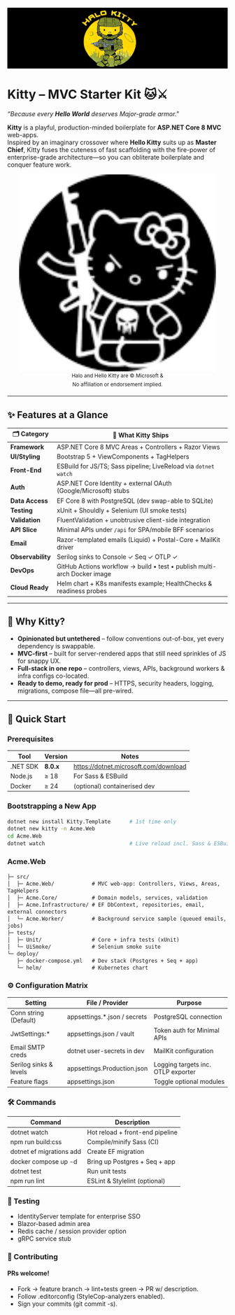 ![](https://github.com/is-leeroy-jenkins/Kitty/blob/master/Project/Resources/Images/Github/HaloKittyAdventures.png)
# Kitty – MVC Starter Kit 🐱⚔️  
*“Because every **Hello World** deserves Major-grade armor.”*

**Kitty** is a playful, production-minded boilerplate for **ASP.NET Core 8 MVC** web-apps.  
Inspired by an imaginary crossover where **Hello Kitty** suits up as **Master Chief**, Kitty fuses the cuteness of fast scaffolding with the fire-power of enterprise-grade architecture—so you can obliterate boilerplate and conquer feature work.

<div align="center">
  <img src="https://github.com/is-leeroy-jenkins/Kitty/blob/master/Project/Resources/Images/Github/HaloKittyIcon_128px.png" width="450" alt="Kitty – Hello Kitty x Master Chief fan-art">
  <br/>
  <sup>Halo and Hello Kitty are © Microsoft &amp <br/>No affiliation or endorsement implied.</sup>
</div>

---

## ✨ Features at a Glance

| 🗂 Category              | 🎁 What Kitty Ships                                                                              |
|-------------------------|--------------------------------------------------------------------------------------------------|
| **Framework**           | ASP.NET Core 8 MVC Areas + Controllers + Razor Views                                             |
| **UI/Styling**          | Bootstrap 5 + ViewComponents + TagHelpers                                                        |
| **Front-End**           | ESBuild for JS/TS; Sass pipeline; LiveReload via `dotnet watch`                                  |
| **Auth**                | ASP.NET Core Identity + external OAuth (Google/Microsoft) stubs                                 |
| **Data Access**         | EF Core 8 with PostgreSQL (dev swap-able to SQLite)                                              |
| **Testing**             | xUnit + Shouldly + Selenium (UI smoke tests)                                                    |
| **Validation**          | FluentValidation + unobtrusive client-side integration                                          |
| **API Slice**           | Minimal APIs under `/api` for SPA/mobile BFF scenarios                                          |
| **Email**               | Razor-templated emails (Liquid) + Postal-Core + MailKit driver                                  |
| **Observability**       | Serilog sinks to Console ✓ Seq ✓ OTLP ✓                                                         |
| **DevOps**              | GitHub Actions workflow → build • test • publish multi-arch Docker image                        |
| **Cloud Ready**         | Helm chart + K8s manifests example; HealthChecks & readiness probes                             |

---

## 🎯 Why Kitty?

* **Opinionated but untethered** – follow conventions out-of-box, yet every dependency is swappable.  
* **MVC-first** – built for server-rendered apps that still need sprinkles of JS for snappy UX.  
* **Full-stack in one repo** – controllers, views, APIs, background workers & infra configs co-located.  
* **Ready to demo, ready for prod** – HTTPS, security headers, logging, migrations, compose file—all pre-wired.  

---

## 🚀 Quick Start

### Prerequisites

| Tool           | Version | Notes                                |
|----------------|---------|--------------------------------------|
| .NET SDK       | **8.0.x** | <https://dotnet.microsoft.com/download> |
| Node.js        | ≥ 18    | For Sass & ESBuild                   |
| Docker         | ≥ 24    | (optional) containerised dev         |


### Bootstrapping a New App

```bash
dotnet new install Kitty.Template      # 1st time only
dotnet new kitty -n Acme.Web
cd Acme.Web
dotnet watch                           # Live reload incl. Sass & ESBuild
```


### Acme.Web
```/
├─ src/
│  ├─ Acme.Web/            # MVC web-app: Controllers, Views, Areas, TagHelpers
│  ├─ Acme.Core/           # Domain models, services, validation
│  ├─ Acme.Infrastructure/ # EF DbContext, repositories, email, external connectors
│  └─ Acme.Worker/         # Background service sample (queued emails, jobs)
├─ tests/
│  ├─ Unit/                # Core + infra tests (xUnit)
│  └─ UiSmoke/             # Selenium smoke suite
└─ deploy/
   ├─ docker-compose.yml   # Dev stack (Postgres + Seq + app)
   └─ helm/                # Kubernetes chart
```

### ⚙️ Configuration Matrix
 Setting | File / Provider | Purpose
--------- | --------- | ---------
Conn string (Default) | appsettings.*.json / secrets | PostgreSQL connection
JwtSettings:* | appsettings.json / vault | Token auth for Minimal APIs
Email SMTP creds | dotnet user-secrets in dev | MailKit configuration
Serilog sinks & levels | appsettings.Production.json | Logging targets inc. OTLP exporter
Feature flags | appsettings.json | Toggle optional modules



### 🛠️ Commands
Command | Description
------- | -----------
dotnet watch | Hot reload + front-end pipeline
npm run build:css | Compile/minify Sass (CI)
dotnet ef migrations add | Create EF migration
docker compose up -d | Bring up Postgres + Seq + app
dotnet test | Run unit tests
npm run lint | ESLint & Stylelint (optional)

### 🧪 Testing
- IdentityServer template for enterprise SSO
- Blazor-based admin area
- Redis cache / session provider option
- gRPC service stub

### 🐛 Contributing
#### PRs welcome!
- Fork → feature branch → lint+tests green → PR w/ description.
- Follow .editorconfig (StyleCop-analyzers enabled).
- Sign your commits (git commit -s).